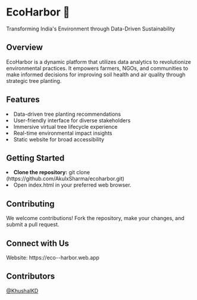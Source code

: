 <h1>EcoHarbor 🌱</h1>
Transforming India's Environment through Data-Driven Sustainability


<h2>Overview</h2>
EcoHarbor is a dynamic platform that utilizes data analytics to revolutionize environmental practices. It empowers farmers, NGOs, and communities to make informed decisions for improving soil health and air quality through strategic tree planting.

<h2>Features</h2>
<li>Data-driven tree planting recommendations</li>
<li>User-friendly interface for diverse stakeholders</li>
<li>Immersive virtual tree lifecycle experience</li>
<li>Real-time environmental impact insights</li>
<li>Static website for broad accessibility</li>
<h2>Getting Started</h2>
<li><b>Clone the repository:</b> git clone (https://github.com/AkulxSharma/ecoharbor.git) <br> </li>
<li>Open index.html in your preferred web browser.</li>
<h2>Contributing</h2>
We welcome contributions! Fork the repository, make your changes, and submit a pull request.

<h2>Connect with Us <br> </h2>
Website: https://eco--harbor.web.app

<h2>Contributors</h2>
<a href="https://github.com/KhushalKD" >@KhushalKD</a> 
